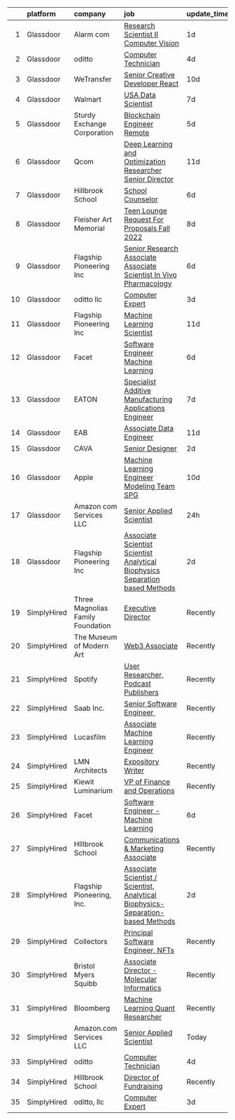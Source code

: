 

|    | platform    | company                           | job                                                                                                                                                                                                                                                                                                                                                                                                                                                                                                                                                                                                                                                                                                                                                                                                                                            | update_time   | location                |
|---:|:------------|:----------------------------------|:-----------------------------------------------------------------------------------------------------------------------------------------------------------------------------------------------------------------------------------------------------------------------------------------------------------------------------------------------------------------------------------------------------------------------------------------------------------------------------------------------------------------------------------------------------------------------------------------------------------------------------------------------------------------------------------------------------------------------------------------------------------------------------------------------------------------------------------------------|:--------------|:------------------------|
|  1 | Glassdoor   | Alarm com                         | [Research Scientist II   Computer Vision](https://www.glassdoor.com/partner/jobListing.htm?pos=116&ao=1136043&s=58&guid=000001818a2a373fac4ebf0cf9962e4e&src=GD_JOB_AD&t=SR&vt=w&ea=1&cs=1_6607cfdf&cb=1655880431702&jobListingId=1007952351867&jrtk=3-0-1g652kdrl2duq001-1g652kds2r1e7800-c47fbfd069e50140-)                                                                                                                                                                                                                                                                                                                                                                                                                                                                                                                                  | 1d            | Tysons Corner, VA       |
|  2 | Glassdoor   | oditto                            | [Computer Technician](https://www.glassdoor.com/partner/jobListing.htm?pos=101&ao=1110586&s=58&guid=000001818a2a373fac4ebf0cf9962e4e&src=GD_JOB_AD&t=SR&vt=w&ea=1&cs=1_4379e958&cb=1655880431700&jobListingId=1007947523770&cpc=3BA4CE39D5B5DEF5&jrtk=3-0-1g652kdrl2duq001-1g652kds2r1e7800-eea9e156cdcbcca5--6NYlbfkN0ATuzukLZvOA7Cxi5gGVTPK8s05ijijAIGQnHXs5Od0X1KBO5MWm9DwsonXxDxQKWAGFWQJKWQFqKBCC6v0_tirCsiPo0Mn9w_BYWSE7d-PAfzbRD2cH2TKRkRErYwBWtFttYAfiF-Xo8JVbU8loc82IOvPWRk5iaiWbpjqAVo8i7hxwB32VnyPzMOEc4ccjDps0g_KXpwDNbm1vblG5HvVhOkKghpLEV7alhMAl_uVzJGcZF1R2JVYqMFYYrCy7iDq4tZg6nDRRV6fRApcIaozNVPxvHQYBUblMehvNIwNbti8xpwn6btoWCge5yWyVzi39wzaqXAyLtF4bo9509JtAlEwLPDL52nCHqPqT3tfRlN4G1sELledhpZpmjx7r_-yjbEATkeKWOra4vAHNoXTt6vi8PXrTL1nAk8kv1xE3SprDHifjg6ATZnAfq-PuFmvn68G1ad9BHnAb5Wv5AfuSaz9W2Lq67Z9eDZc9fkiFqJgRR9dixzV) | 4d            | Palm Beach, FL          |
|  3 | Glassdoor   | WeTransfer                        | [Senior Creative Developer   React](https://www.glassdoor.com/partner/jobListing.htm?pos=108&ao=1136043&s=58&guid=000001818a2a373fac4ebf0cf9962e4e&src=GD_JOB_AD&t=SR&vt=w&cs=1_ca170391&cb=1655880431701&jobListingId=1007932996123&jrtk=3-0-1g652kdrl2duq001-1g652kds2r1e7800-dfe1bee0c074c5cb-)                                                                                                                                                                                                                                                                                                                                                                                                                                                                                                                                             | 10d           | New York, NY            |
|  4 | Glassdoor   | Walmart                           | [ USA  Data Scientist](https://www.glassdoor.com/partner/jobListing.htm?pos=114&ao=1136043&s=58&guid=000001818a2a373fac4ebf0cf9962e4e&src=GD_JOB_AD&t=SR&vt=w&cs=1_942361ac&cb=1655880431702&jobListingId=1007938867297&jrtk=3-0-1g652kdrl2duq001-1g652kds2r1e7800-a20ba6b2d7921fa4-)                                                                                                                                                                                                                                                                                                                                                                                                                                                                                                                                                          | 7d            | Bentonville, AR         |
|  5 | Glassdoor   | Sturdy Exchange Corporation       | [Blockchain Engineer  Remote ](https://www.glassdoor.com/partner/jobListing.htm?pos=105&ao=1136043&s=58&guid=000001818a2a373fac4ebf0cf9962e4e&src=GD_JOB_AD&t=SR&vt=w&ea=1&cs=1_f7fbf8f0&cb=1655880431700&jobListingId=1007945004698&jrtk=3-0-1g652kdrl2duq001-1g652kds2r1e7800-cfbd5654e5418373-)                                                                                                                                                                                                                                                                                                                                                                                                                                                                                                                                             | 5d            | Remote                  |
|  6 | Glassdoor   | Qcom                              | [Deep Learning and Optimization Researcher   Senior Director](https://www.glassdoor.com/partner/jobListing.htm?pos=118&ao=1136043&s=58&guid=000001818a2a373fac4ebf0cf9962e4e&src=GD_JOB_AD&t=SR&vt=w&cs=1_cca3dfdb&cb=1655880431702&jobListingId=1007932394652&jrtk=3-0-1g652kdrl2duq001-1g652kds2r1e7800-2422b2960e09ee3c-)                                                                                                                                                                                                                                                                                                                                                                                                                                                                                                                   | 11d           | Santa Clara, CA         |
|  7 | Glassdoor   | Hillbrook School                  | [School Counselor](https://www.glassdoor.com/partner/jobListing.htm?pos=110&ao=1136043&s=58&guid=000001818a2a373fac4ebf0cf9962e4e&src=GD_JOB_AD&t=SR&vt=w&cs=1_fb54f7d1&cb=1655880431701&jobListingId=1007941141566&jrtk=3-0-1g652kdrl2duq001-1g652kds2r1e7800-5885891beb483b7a-)                                                                                                                                                                                                                                                                                                                                                                                                                                                                                                                                                              | 6d            | Los Gatos, CA           |
|  8 | Glassdoor   | Fleisher Art Memorial             | [Teen Lounge Request For Proposals  Fall 2022](https://www.glassdoor.com/partner/jobListing.htm?pos=113&ao=1136043&s=58&guid=000001818a2a373fac4ebf0cf9962e4e&src=GD_JOB_AD&t=SR&vt=w&cs=1_a90f2e16&cb=1655880431701&jobListingId=1007936990220&jrtk=3-0-1g652kdrl2duq001-1g652kds2r1e7800-7b0154a93d835f49-)                                                                                                                                                                                                                                                                                                                                                                                                                                                                                                                                  | 8d            | Philadelphia, PA        |
|  9 | Glassdoor   | Flagship Pioneering  Inc          | [Senior Research Associate  Associate Scientist  In Vivo Pharmacology](https://www.glassdoor.com/partner/jobListing.htm?pos=117&ao=1136043&s=58&guid=000001818a2a373fac4ebf0cf9962e4e&src=GD_JOB_AD&t=SR&vt=w&ea=1&cs=1_9fe89b30&cb=1655880431702&jobListingId=1007942804290&jrtk=3-0-1g652kdrl2duq001-1g652kds2r1e7800-f1f39d0a212a4ade-)                                                                                                                                                                                                                                                                                                                                                                                                                                                                                                     | 6d            | Boston, MA              |
| 10 | Glassdoor   | oditto  llc                       | [Computer Expert](https://www.glassdoor.com/partner/jobListing.htm?pos=102&ao=1136043&s=58&guid=000001818a2a373fac4ebf0cf9962e4e&src=GD_JOB_AD&t=SR&vt=w&ea=1&cs=1_7f97a725&cb=1655880431700&jobListingId=1007948716733&jrtk=3-0-1g652kdrl2duq001-1g652kds2r1e7800-c71bb59208b54072-)                                                                                                                                                                                                                                                                                                                                                                                                                                                                                                                                                          | 3d            | Palm Beach, FL          |
| 11 | Glassdoor   | Flagship Pioneering  Inc          | [Machine Learning Scientist](https://www.glassdoor.com/partner/jobListing.htm?pos=109&ao=1136043&s=58&guid=000001818a2a373fac4ebf0cf9962e4e&src=GD_JOB_AD&t=SR&vt=w&cs=1_fbb45597&cb=1655880431701&jobListingId=1007931814750&jrtk=3-0-1g652kdrl2duq001-1g652kds2r1e7800-b8395492233b4de9-)                                                                                                                                                                                                                                                                                                                                                                                                                                                                                                                                                    | 11d           | Cambridge, MA           |
| 12 | Glassdoor   | Facet                             | [Software Engineer   Machine Learning](https://www.glassdoor.com/partner/jobListing.htm?pos=103&ao=1136043&s=58&guid=000001818a2a373fac4ebf0cf9962e4e&src=GD_JOB_AD&t=SR&vt=w&ea=1&cs=1_c39f5835&cb=1655880431700&jobListingId=1007942852875&jrtk=3-0-1g652kdrl2duq001-1g652kds2r1e7800-d72e5880989bd4aa-)                                                                                                                                                                                                                                                                                                                                                                                                                                                                                                                                     | 6d            | San Francisco, CA       |
| 13 | Glassdoor   | EATON                             | [Specialist   Additive Manufacturing Applications Engineer](https://www.glassdoor.com/partner/jobListing.htm?pos=112&ao=1136043&s=58&guid=000001818a2a373fac4ebf0cf9962e4e&src=GD_JOB_AD&t=SR&vt=w&cs=1_fca879a6&cb=1655880431701&jobListingId=1007939776388&jrtk=3-0-1g652kdrl2duq001-1g652kds2r1e7800-9bbfb668a3ac93a3-)                                                                                                                                                                                                                                                                                                                                                                                                                                                                                                                     | 7d            | Southfield, MI          |
| 14 | Glassdoor   | EAB                               | [Associate Data Engineer](https://www.glassdoor.com/partner/jobListing.htm?pos=107&ao=1136043&s=58&guid=000001818a2a373fac4ebf0cf9962e4e&src=GD_JOB_AD&t=SR&vt=w&cs=1_44a751c9&cb=1655880431701&jobListingId=1007931687344&jrtk=3-0-1g652kdrl2duq001-1g652kds2r1e7800-1cee470797581f62-)                                                                                                                                                                                                                                                                                                                                                                                                                                                                                                                                                       | 11d           | Remote                  |
| 15 | Glassdoor   | CAVA                              | [Senior Designer](https://www.glassdoor.com/partner/jobListing.htm?pos=115&ao=1136043&s=58&guid=000001818a2a373fac4ebf0cf9962e4e&src=GD_JOB_AD&t=SR&vt=w&ea=1&cs=1_bfc1a4b4&cb=1655880431702&jobListingId=1007949275944&jrtk=3-0-1g652kdrl2duq001-1g652kds2r1e7800-56a67e3540c456a2-)                                                                                                                                                                                                                                                                                                                                                                                                                                                                                                                                                          | 2d            | Boston, MA              |
| 16 | Glassdoor   | Apple                             | [Machine Learning Engineer  Modeling Team   SPG](https://www.glassdoor.com/partner/jobListing.htm?pos=111&ao=1136043&s=58&guid=000001818a2a373fac4ebf0cf9962e4e&src=GD_JOB_AD&t=SR&vt=w&cs=1_8b3896a8&cb=1655880431701&jobListingId=1007932976063&jrtk=3-0-1g652kdrl2duq001-1g652kds2r1e7800-455c6a8fae1a93de-)                                                                                                                                                                                                                                                                                                                                                                                                                                                                                                                                | 10d           | Cupertino, CA           |
| 17 | Glassdoor   | Amazon com Services LLC           | [Senior Applied Scientist](https://www.glassdoor.com/partner/jobListing.htm?pos=104&ao=1136043&s=58&guid=000001818a2a373fac4ebf0cf9962e4e&src=GD_JOB_AD&t=SR&vt=w&cs=1_3a804567&cb=1655880431700&jobListingId=1007953430603&jrtk=3-0-1g652kdrl2duq001-1g652kds2r1e7800-c12a849ca62c62d8-)                                                                                                                                                                                                                                                                                                                                                                                                                                                                                                                                                      | 24h           | Santa Monica, CA        |
| 18 | Glassdoor   | Flagship Pioneering  Inc          | [Associate Scientist   Scientist  Analytical Biophysics Separation based Methods](https://www.glassdoor.com/partner/jobListing.htm?pos=106&ao=1136043&s=58&guid=000001818a2a373fac4ebf0cf9962e4e&src=GD_JOB_AD&t=SR&vt=w&ea=1&cs=1_d3419b0a&cb=1655880431700&jobListingId=1007950125546&jrtk=3-0-1g652kdrl2duq001-1g652kds2r1e7800-2c6a4d841bda6e0a-)                                                                                                                                                                                                                                                                                                                                                                                                                                                                                          | 2d            | Boston, MA              |
| 19 | SimplyHired | Three Magnolias Family Foundation | [Executive Director](https://www.simplyhired.com/job/gGMorASM8LHGRSDG59aHHMqPryAtWOTnyDgul9fDhOwIkjyCB2VQ2Q?q=generative+art)                                                                                                                                                                                                                                                                                                                                                                                                                                                                                                                                                                                                                                                                                                                  | Recently      | Chattahoochee Hills, GA |
| 20 | SimplyHired | The Museum of Modern Art          | [Web3 Associate](https://www.simplyhired.com/job/YuKI2tqG1D95R1pZjD5X4TDL5EorwMNgW-VnZr6KMSpp97UaGBSgSg?q=generative+art)                                                                                                                                                                                                                                                                                                                                                                                                                                                                                                                                                                                                                                                                                                                      | Recently      | New York, NY            |
| 21 | SimplyHired | Spotify                           | [User Researcher, Podcast Publishers](https://www.simplyhired.com/job/EzVMIseMCZYSeAe8tUzdjtWjHJ-Wvq5BdgEd8_u_SRAJIPadQ5NJFw?q=generative+art)                                                                                                                                                                                                                                                                                                                                                                                                                                                                                                                                                                                                                                                                                                 | Recently      | New York, NY            |
| 22 | SimplyHired | Saab Inc.                         | [Senior Software Engineer ﻿](https://www.simplyhired.com/job/XGxxSbi_pQmghBTdNfKG3BCaBxwKkfnYwjhpRjm-rIVPcxLAmzaDCg?q=generative+art)                                                                                                                                                                                                                                                                                                                                                                                                                                                                                                                                                                                                                                                                                                          | Recently      | Remote                  |
| 23 | SimplyHired | Lucasfilm                         | [Associate Machine Learning Engineer](https://www.simplyhired.com/job/XJTtzorP-cvC9W-T4C3Nbsj0BMgIlQp6ZwvKdhPLZqUll3uPYTuIAQ?q=generative+art)                                                                                                                                                                                                                                                                                                                                                                                                                                                                                                                                                                                                                                                                                                 | Recently      | San Francisco, CA       |
| 24 | SimplyHired | LMN Architects                    | [Expository Writer](https://www.simplyhired.com/job/a1jHGaTK1gJYKn2USiy4Z1z-YO3dfrYKeCKY8Ot2iF1c9vsuvud1aw?q=generative+art)                                                                                                                                                                                                                                                                                                                                                                                                                                                                                                                                                                                                                                                                                                                   | Recently      | Seattle, WA             |
| 25 | SimplyHired | Kiewit Luminarium                 | [VP of Finance and Operations](https://www.simplyhired.com/job/39d6j0Bc8q9AwjtQz9RgQAX4fVkA7HjfoPt5YGAK9ooVvRLcBRUqcg?q=generative+art)                                                                                                                                                                                                                                                                                                                                                                                                                                                                                                                                                                                                                                                                                                        | Recently      | Omaha, NE               |
| 26 | SimplyHired | Facet                             | [Software Engineer - Machine Learning](https://www.simplyhired.com/job/rRl7LpYqGiIowLAwzbrNzMgXtXTFbKgtp-z9fo66PKEqX4Q6nYlO_w?q=generative+art)                                                                                                                                                                                                                                                                                                                                                                                                                                                                                                                                                                                                                                                                                                | 6d            | San Francisco, CA       |
| 27 | SimplyHired | HIllbrook School                  | [Communications & Marketing Associate](https://www.simplyhired.com/job/2MBebvIOj_Hp5gq3FFNayjvwoxn4Pb440_8DT_CXG_1WV2F-P3BN4Q?q=generative+art)                                                                                                                                                                                                                                                                                                                                                                                                                                                                                                                                                                                                                                                                                                | Recently      | Los Gatos, CA           |
| 28 | SimplyHired | Flagship Pioneering, Inc.         | [Associate Scientist / Scientist, Analytical Biophysics-Separation-based Methods](https://www.simplyhired.com/job/wLluy6DHtDSXCewZ8m4GbUCUSUf27D6PgB-j52jyeDXkuYhM94yoMA?q=generative+art)                                                                                                                                                                                                                                                                                                                                                                                                                                                                                                                                                                                                                                                     | 2d            | Boston, MA              |
| 29 | SimplyHired | Collectors                        | [Principal Software Engineer, NFTs](https://www.simplyhired.com/job/hEcR9YzX31LhT2wjnbH9imB6eB9jQRVa1313fWKIIT1XrLUZEpUlGg?q=generative+art)                                                                                                                                                                                                                                                                                                                                                                                                                                                                                                                                                                                                                                                                                                   | Recently      | Santa Ana, CA           |
| 30 | SimplyHired | Bristol Myers Squibb              | [Associate Director - Molecular Informatics](https://www.simplyhired.com/job/6LUET-00J9FC82jcNozqbzcnMlTzIUjvX0PgAVt3914OdorFX8oQvA?q=generative+art)                                                                                                                                                                                                                                                                                                                                                                                                                                                                                                                                                                                                                                                                                          | Recently      | Cambridge, MA           |
| 31 | SimplyHired | Bloomberg                         | [Machine Learning Quant Researcher](https://www.simplyhired.com/job/VPoBWZeqtsL_I-8lUeUVH-XyL3kFT6mMxT20wo9--CNiv9Uav37p5Q?q=generative+art)                                                                                                                                                                                                                                                                                                                                                                                                                                                                                                                                                                                                                                                                                                   | Recently      | New York, NY            |
| 32 | SimplyHired | Amazon.com Services LLC           | [Senior Applied Scientist](https://www.simplyhired.com/job/GkuggcCWjT-ilfNIolJ4dlRclAf_oUxhaUW4pUJf0pIj9NBcU75vuA?q=generative+art)                                                                                                                                                                                                                                                                                                                                                                                                                                                                                                                                                                                                                                                                                                            | Today         | Santa Monica, CA        |
| 33 | SimplyHired | oditto                            | [Computer Technician](https://www.simplyhired.com/job/TsUAr3Q_z-HdQW4xa17i6KdqF4cLnyajMwOU7grs5LICDiWXyDx2eA?q=generative+art)                                                                                                                                                                                                                                                                                                                                                                                                                                                                                                                                                                                                                                                                                                                 | 4d            | Palm Beach, FL          |
| 34 | SimplyHired | HIllbrook School                  | [Director of Fundraising](https://www.simplyhired.com/job/ENKUisqEPyXa1cUA81a4-YhdtzebfyE0gA8nVSY6VQ4HA2qzcaOKGg?q=generative+art)                                                                                                                                                                                                                                                                                                                                                                                                                                                                                                                                                                                                                                                                                                             | Recently      | Los Gatos, CA           |
| 35 | SimplyHired | oditto, llc                       | [Computer Expert](https://www.simplyhired.com/job/FnILbE5jKbvFyUoz8n12PM1UPSRjMnNvKQEthTolOMTgnsmBbt8iMA?q=generative+art)                                                                                                                                                                                                                                                                                                                                                                                                                                                                                                                                                                                                                                                                                                                     | 3d            | Palm Beach, FL          |